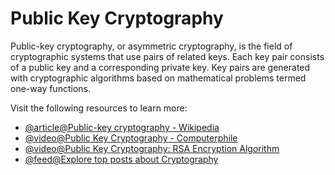 # Public Key Cryptography

Public-key cryptography, or asymmetric cryptography, is the field of cryptographic systems that use pairs of related keys. Each key pair consists of a public key and a corresponding private key. Key pairs are generated with cryptographic algorithms based on mathematical problems termed one-way functions.

Visit the following resources to learn more:

- [@article@Public-key cryptography - Wikipedia](https://en.wikipedia.org/wiki/Public-key_cryptography)
- [@video@Public Key Cryptography - Computerphile](https://www.youtube.com/watch?v=GSIDS_lvRv4)
- [@video@Public Key Cryptography: RSA Encryption Algorithm](https://www.youtube.com/watch?v=wXB-V_Keiu8)
- [@feed@Explore top posts about Cryptography](https://app.daily.dev/tags/cryptography?ref=roadmapsh)
